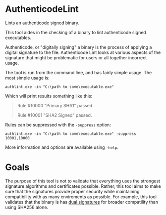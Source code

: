 # AuthenticodeLint

Lints an authenticode signed binary.

This tool aides in the checking of a binary to lint authenticode signed executables.

Authenticode, or "digitally signing" a binary is the process of applying a digital signature to the file.
Authenticode Lint looks at various aspects of the signature that might be problematic for users or all
together incorrect usage.

The tool is run from the command line, and has fairly simple usage. The most simple usage is:

    authlint.exe -in "C:\path to some\executable.exe"

Which will print results something like this:

>Rule #10000 "Primary SHA1" passed.
>
>Rule #10001 "SHA2 Signed" passed.

Rules can be suppressed with the `-suppress` option:

    authlint.exe -in "C:\path to some\executable.exe" -suppress 10001,10000

More information and options are available using `-help`.

# Goals

The purpose of this tool is not to validate that everything uses the strongest signature algorithms
and certificates possible. Rather, this tool aims to make sure that the signatures provide proper
security while maintaining compatibility with as many enviroments as possible. For example, this tool
validates that the binary is has [dual signatures](https://textslashplain.com/2016/01/10/authenticode-in-2016/)
for broader compatility than using SHA256 alone.
